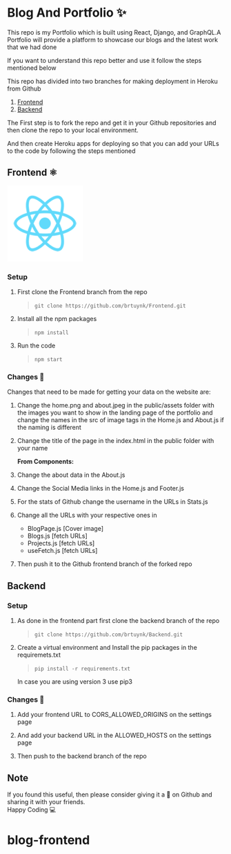 # Blog And Portfolio ✨

This repo is my Portfolio which is built using React, Django, and GraphQL.A Portfolio will provide a platform to showcase our blogs and the latest work that we had done

If you want to understand this repo better and use it follow the steps mentioned below

This repo has divided into two branches for making deployment in Heroku from Github
1. [Frontend](#Frontend)
2. [Backend](#Backend)

The First step is to fork the repo and get it in your Github repositories and then clone the repo to your local environment.

And then create Heroku apps for deploying so that you can add your URLs to the code by following the steps mentioned 

## Frontend ⚛️

<img src="https://raw.githubusercontent.com/github/explore/80688e429a7d4ef2fca1e82350fe8e3517d3494d/topics/react/react.png" alt="alt text" width="175px" height="175px">

### Setup

1. First clone the Frontend branch from the repo
    > `git clone https://github.com/brtuynk/Frontend.git`

2. Install all the npm packages
    > `npm install`

3. Run the code
    > `npm start`

### Changes 📝

Changes that need to be made for getting your data on the website are:

1. Change the home.png and about.jpeg in the public/assets folder with the images you want to show in the landing page of the portfolio and change the names in the src of image tags in the Home.js and About.js if the naming is different

2. Change the title of the page in the index.html in the public folder with your name

    **From Components:**

3. Change the about data in the About.js

4. Change the Social Media links in the Home.js and Footer.js

5. For the stats of Github change the username in the URLs in Stats.js

6. Change all the URLs with your respective ones in
    - BlogPage.js [Cover image]
    - Blogs.js [fetch URLs]
    - Projects.js [fetch URLs]
    - useFetch.js [fetch URLs]

7. Then push it to the Github frontend branch of the forked repo

## Backend

### Setup

1. As done in the frontend part first clone the backend branch of the repo
    > `git clone https://github.com/brtuynk/Backend.git`

2. Create a virtual environment and Install the pip packages in the requiremets.txt
    > `pip install -r requirements.txt`

    In case you are using version 3 use pip3

### Changes 📝

1. Add your frontend URL to CORS_ALLOWED_ORIGINS on the settings page

2. And add your backend URL in the ALLOWED_HOSTS on the settings page

3. Then push to the backend branch of the repo

## Note

If you found this useful, then please consider giving it a 🌟 on Github and sharing it with your friends.<br>
Happy Coding 💻
# blog-frontend
